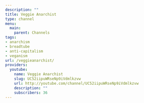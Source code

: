 ```yaml
---
description: ""
title: Veggie Anarchist
type: channel
menu:
  main:
    parent: Channels
tags:
- anarchism
- breadtube
- anti-capitalism
- veganism
url: /veggieanarchist/
providers:
  youtube:
    name: Veggie Anarchist
    slug: UC52iipuWRseNp9iVdmlkzvw
    url: http://youtube.com/channel/UC52iipuWRseNp9iVdmlkzvw
    description: ""
    subscribers: 36
---
```

